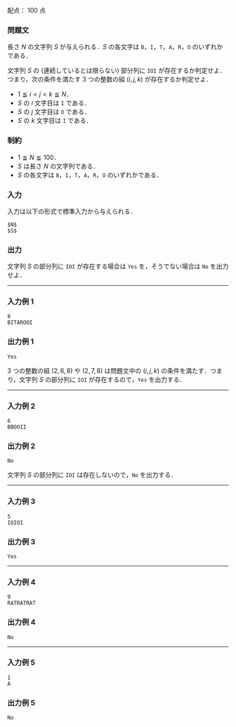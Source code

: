 配点： $100$ 点

### 問題文
長さ $N$ の文字列 $S$ が与えられる．$S$ の各文字は `B`，`I`，`T`，`A`，`R`，`O` のいずれかである．

文字列 $S$ の (連続しているとは限らない) 部分列に `IOI` が存在するか判定せよ．つまり，次の条件を満たす $3$ つの整数の組 $(i, j, k)$ が存在するか判定せよ．

- $1 \leqq i < j < k \leqq N$．
- $S$ の $i$ 文字目は `I` である．
- $S$ の $j$ 文字目は `O` である．
- $S$ の $k$ 文字目は `I` である．

### 制約
- $1 \leqq N \leqq 100$．
- $S$ は長さ $N$ の文字列である．
- $S$ の各文字は `B`，`I`，`T`，`A`，`R`，`O` のいずれかである．

### 入力
入力は以下の形式で標準入力から与えられる．

~~~
$N$
$S$
~~~

### 出力
文字列 $S$ の部分列に `IOI` が存在する場合は `Yes` を，そうでない場合は `No` を出力せよ．

---

### 入力例 1
~~~
8
BITAROOI
~~~

### 出力例 1
~~~
Yes
~~~

$3$ つの整数の組 $(2, 6, 8)$ や $(2, 7, 8)$ は問題文中の $(i, j, k)$ の条件を満たす．つまり，文字列 $S$ の部分列に `IOI` が存在するので，`Yes` を出力する．

---

### 入力例 2
~~~
6
BBOOII
~~~

### 出力例 2
~~~
No
~~~

文字列 $S$ の部分列に `IOI` は存在しないので，`No` を出力する．

---

### 入力例 3
~~~
5
IOIOI
~~~

### 出力例 3
~~~
Yes
~~~

---

### 入力例 4
~~~
9
RATRATRAT
~~~

### 出力例 4
~~~
No
~~~

---

### 入力例 5
~~~
1
A
~~~

### 出力例 5
~~~
No
~~~
